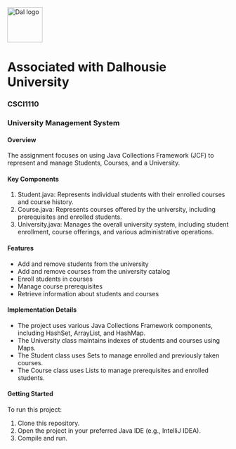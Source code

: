 <img src="https://github.com/user-attachments/assets/2ad86f70-12b4-4500-997d-9f8c1874a9b5" alt="Dal logo" width="80"/>
<h1>Associated with Dalhousie University</h1>

### CSCI1110
### University Management System

#### Overview
The assignment focuses on using Java Collections Framework (JCF) to represent and manage Students, Courses, and a University.

#### Key Components
1. Student.java: Represents individual students with their enrolled courses and course history.
2. Course.java: Represents courses offered by the university, including prerequisites and enrolled students.
3. University.java: Manages the overall university system, including student enrollment, course offerings, and various administrative operations.

#### Features
- Add and remove students from the university
- Add and remove courses from the university catalog
- Enroll students in courses
- Manage course prerequisites
- Retrieve information about students and courses

#### Implementation Details
- The project uses various Java Collections Framework components, including HashSet, ArrayList, and HashMap.
- The University class maintains indexes of students and courses using Maps.
- The Student class uses Sets to manage enrolled and previously taken courses.
- The Course class uses Lists to manage prerequisites and enrolled students.

#### Getting Started
To run this project:
1. Clone this repository.
2. Open the project in your preferred Java IDE (e.g., IntelliJ IDEA).
3. Compile and run.
